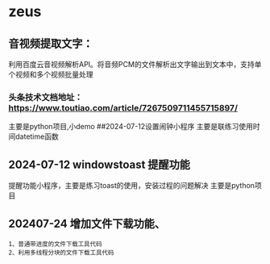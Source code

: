 # zeus
## 音视频提取文字：
利用百度云音视频解析API。将音频PCM的文件解析出文字输出到文本中，支持单个视频和多个视频批量处理
### 头条技术文档地址：https://www.toutiao.com/article/7267509711455715897/

主要是python项目,小demo
##2024-07-12设置闹钟小程序
    主要是联练习使用时间datetime函数
## 2024-07-12 windowstoast 提醒功能
   提醒功能小程序，主要是练习toast的使用，安装过程的问题解决
主要是python项目
## 202407-24 增加文件下载功能、

    1、普通带进度的文件下载工具代码
    2、利用多线程分块的文件下载工具代码